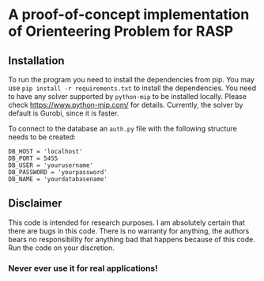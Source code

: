 # A proof-of-concept implementation of Orienteering Problem for RASP

## Installation
To run the program you need to install the dependencies from pip.
You may use `pip install -r requirements.txt` to install the dependencies.
You need to have any solver supported by `python-mip` to be installed locally. Please check https://www.python-mip.com/ for details.
Currently, the solver by default is Gurobi, since it is faster.

To connect to the database an `auth.py` file with the following structure needs to be created:
```
DB_HOST = 'localhost'
DB_PORT = 5455
DB_USER = 'yourusername'
DB_PASSWORD = 'yourpassword'
DB_NAME = 'yourdatabasename'
```

## Disclaimer
This code is intended for research purposes. I am absolutely certain that there are bugs in this code.
There is no warranty for anything, the authors bears no responsibility for anything bad that happens because of this code.
Run the code on your discretion.

### Never ever use it for real applications!